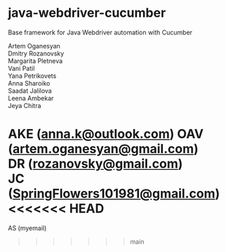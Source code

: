 # java-webdriver-cucumber

Base framework for Java Webdriver automation with Cucumber

Artem Oganesyan  
Dmitry Rozanovsky  
Margarita Pletneva  
Vani Patil  
Yana Petrikovets  
Anna Sharoiko  
Saadat Jalilova  
Leena Ambekar  
Jeya Chitra  

AKE (anna.k@outlook.com)
OAV (artem.oganesyan@gmail.com)  
DR (rozanovsky@gmail.com)  
JC (SpringFlowers101981@gmail.com)  
<<<<<<< HEAD
=======
AS (myemail)  
>>>>>>> main
